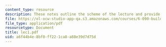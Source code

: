 ```yaml
---
content_type: resource
description: These notes outline the scheme of the lecture and provide study problems.
file: https://ol-ocw-studio-app-qa.s3.amazonaws.com/courses/6-090-building-programming-experience-a-lead-in-to-6-001-january-iap-2005/a6f44b4e8bf0ff221ca8a88e39d7d75d_lec1.pdf
file_type: application/pdf
resourcetype: Document
title: lec1.pdf
uid: a6f44b4e-8bf0-ff22-1ca8-a88e39d7d75d
---
```

